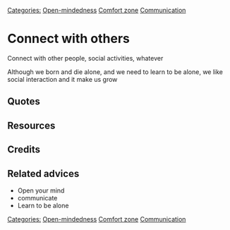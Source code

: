 [Categories:](../Categories/index.md) [Open-mindedness](../Categories/Open-mindedness.md) [Comfort zone](../Categories/Comfort%20zone.md) [Communication](../Categories/Communication.md)
# Connect with others

Connect with other people, social activities, whatever

Although we born and die alone, and we need to learn to be alone, we like social interaction and it make us grow


## Quotes

## Resources

## Credits

## Related advices

- Open your mind
- communicate
- Learn to be alone

[Categories:](../Categories/index.md) [Open-mindedness](../Categories/Open-mindedness.md) [Comfort zone](../Categories/Comfort%20zone.md) [Communication](../Categories/Communication.md)